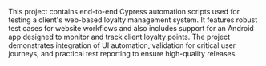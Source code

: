 This project contains end-to-end Cypress automation scripts used for testing a client's web-based loyalty management system. It features robust test cases for website workflows and also includes support for an Android app designed to monitor and track client loyalty points. The project demonstrates integration of UI automation, validation for critical user journeys, and practical test reporting to ensure high-quality releases.
